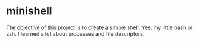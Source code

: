 # minishell
The objective of this project is to create a simple shell. Yes, my little bash or zsh. I learned a lot about processes and file descriptors.
